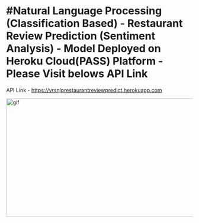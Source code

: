 # #Natural Language Processing (Classification Based) - Restaurant Review Prediction (Sentiment Analysis) - Model Deployed on Heroku Cloud(PASS) Platform - Please Visit belows API Link
API Link - https://vrsnlprestaurantreviewpredict.herokuapp.com
<p><img align="right" alt="gif" src="https://github.com/VijayShinde1996/vrsHeroku_MD_NLP_RestaurantReviewsSentiment/blob/main/NLP-Restaurant_Review.gif" width="1500" height="320" /></p>
